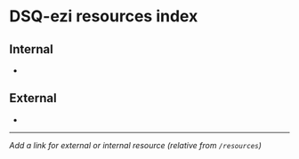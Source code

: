 # DSQ-ezi resources index

## Internal

*

## External

*

------------------------------------------------------------------------

*Add a link for external or internal resource (relative from `/resources`)*
